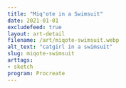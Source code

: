 ```yaml
---
title: "Miq'ote in a Swimsuit"
date: 2021-01-01
excludefeed: true
layout: art-detail
filename: /art/miqote-swimsuit.webp
alt_text: "catgirl in a swimsuit"
slug: miqote-swimsuit
arttags:
- sketch
program: Procreate
---
```

